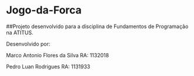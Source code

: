 # Jogo-da-Forca

##Projeto desenvolvido para a disciplina de Fundamentos de Programação na ATITUS.

Desenvolvido por: 

Marco Antonio Flores da Silva RA: 1132018

Pedro Luan Rodrigues RA: 1131933
